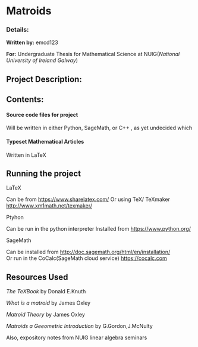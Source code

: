 # Matroids

### Details:

**Written by:** emcd123

**For:** Undergraduate Thesis for Mathematical Science at NUIG(*National University of Ireland Galway*)

## Project Description: 

## Contents: 

#### Source code files for project
Will be written in either Python, SageMath, or C++ , as yet undecided which

#### Typeset Mathematical Articles
Written in LaTeX

## Running the project
LaTeX

Can be from https://www.sharelatex.com/
Or using TeX/ TeXmaker http://www.xm1math.net/texmaker/

Ptyhon

Can be run in the python interpreter
Installed from https://www.python.org/

SageMath  

Can be installed from http://doc.sagemath.org/html/en/installation/  
Or run in the CoCalc(SageMath cloud service) https://cocalc.com

## Resources Used

*The TeXBook* by Donald E.Knuth

*What is a matroid* by James Oxley

*Matroid Theory* by James Oxley

*Matroids a Geeometric Introduction* by G.Gordon,J.McNulty

Also, expository notes from NUIG linear algebra seminars
